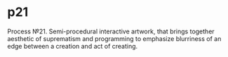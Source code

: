 # p21
Process №21. Semi-procedural interactive artwork, that brings together aesthetic of suprematism and programming to emphasize blurriness of an edge between a creation and act of creating.
